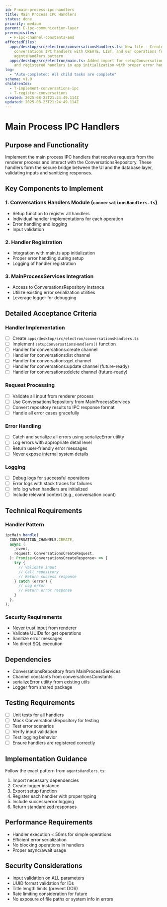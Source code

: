 ```yaml
---
id: F-main-process-ipc-handlers
title: Main Process IPC Handlers
status: done
priority: medium
parent: E-ipc-communication-layer
prerequisites:
  - F-ipc-channel-constants-and
affectedFiles:
  apps/desktop/src/electron/conversationsHandlers.ts: New file - Created
    conversations IPC handlers with CREATE, LIST, and GET operations following
    agentsHandlers pattern
  apps/desktop/src/electron/main.ts: Added import for setupConversationsHandlers
    and registered handlers in app initialization with proper error handling
log:
  - "Auto-completed: All child tasks are complete"
schema: v1.0
childrenIds:
  - T-implement-conversations-ipc
  - T-register-conversations
created: 2025-08-23T21:24:49.114Z
updated: 2025-08-23T21:24:49.114Z
---
```


# Main Process IPC Handlers

## Purpose and Functionality

Implement the main process IPC handlers that receive requests from the renderer process and interact with the ConversationsRepository. These handlers form the secure bridge between the UI and the database layer, validating inputs and sanitizing responses.

## Key Components to Implement

### 1. Conversations Handlers Module (`conversationsHandlers.ts`)

- Setup function to register all handlers
- Individual handler implementations for each operation
- Error handling and logging
- Input validation

### 2. Handler Registration

- Integration with main.ts app initialization
- Proper error handling during setup
- Logging of handler registration

### 3. MainProcessServices Integration

- Access to ConversationsRepository instance
- Utilize existing error serialization utilities
- Leverage logger for debugging

## Detailed Acceptance Criteria

### Handler Implementation

- [ ] Create `apps/desktop/src/electron/conversationsHandlers.ts`
- [ ] Implement `setupConversationsHandlers()` function
- [ ] Handler for conversations:create channel
- [ ] Handler for conversations:list channel
- [ ] Handler for conversations:get channel
- [ ] Handler for conversations:update channel (future-ready)
- [ ] Handler for conversations:delete channel (future-ready)

### Request Processing

- [ ] Validate all input from renderer process
- [ ] Use ConversationsRepository from MainProcessServices
- [ ] Convert repository results to IPC response format
- [ ] Handle all error cases gracefully

### Error Handling

- [ ] Catch and serialize all errors using serializeError utility
- [ ] Log errors with appropriate detail level
- [ ] Return user-friendly error messages
- [ ] Never expose internal system details

### Logging

- [ ] Debug logs for successful operations
- [ ] Error logs with stack traces for failures
- [ ] Info log when handlers are initialized
- [ ] Include relevant context (e.g., conversation count)

## Technical Requirements

### Handler Pattern

```typescript
ipcMain.handle(
  CONVERSATION_CHANNELS.CREATE,
  async (
    _event,
    request: ConversationsCreateRequest,
  ): Promise<ConversationsCreateResponse> => {
    try {
      // Validate input
      // Call repository
      // Return success response
    } catch (error) {
      // Log error
      // Return error response
    }
  },
);
```

### Security Requirements

- Never trust input from renderer
- Validate UUIDs for get operations
- Sanitize error messages
- No direct SQL execution

## Dependencies

- ConversationsRepository from MainProcessServices
- Channel constants from conversationsConstants
- serializeError utility from existing utils
- Logger from shared package

## Testing Requirements

- [ ] Unit tests for all handlers
- [ ] Mock ConversationsRepository for testing
- [ ] Test error scenarios
- [ ] Verify input validation
- [ ] Test logging behavior
- [ ] Ensure handlers are registered correctly

## Implementation Guidance

Follow the exact pattern from `agentsHandlers.ts`:

1. Import necessary dependencies
2. Create logger instance
3. Export setup function
4. Register each handler with proper typing
5. Include success/error logging
6. Return standardized responses

## Performance Requirements

- Handler execution < 50ms for simple operations
- Efficient error serialization
- No blocking operations in handlers
- Proper async/await usage

## Security Considerations

- Input validation on ALL parameters
- UUID format validation for IDs
- Title length limits (prevent DOS)
- Rate limiting consideration for future
- No exposure of file paths or system info in errors
